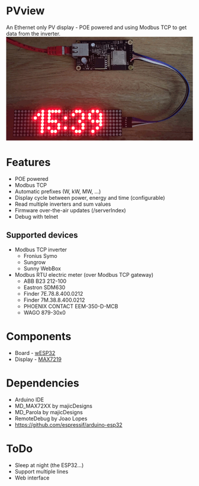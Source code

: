 # PVview

An Ethernet only PV display - POE powered and using Modbus TCP to get data from the inverter.
![wESP32 with display](Controller+Display.gif)

# Features

- POE powered
- Modbus TCP
- Automatic prefixes (W, kW, MW, ...)
- Display cycle between power, energy and time (configurable)
- Read multiple inverters and sum values
- Firmware over-the-air updates (/serverIndex)
- Debug with telnet

## Supported devices

- Modbus TCP inverter
  - Fronius Symo
  - Sungrow
  - Sunny WebBox
- Modbus RTU electric meter (over Modbus TCP gateway)
  - ABB B23 212-100
  - Eastron SDM630
  - Finder 7E.78.8.400.0212
  - Finder 7M.38.8.400.0212
  - PHOENIX CONTACT EEM-350-D-MCB
  - WAGO 879-30x0

# Components

- Board - [wESP32](https://wesp32.com/)
- Display - [MAX7219](https://www.az-delivery.de/collections/leds/products/4-x-64er-led-matrix-display)

# Dependencies

- Arduino IDE
- MD_MAX72XX by majicDesigns
- MD_Parola by majicDesigns
- RemoteDebug by Joao Lopes
- https://github.com/espressif/arduino-esp32

# ToDo

- Sleep at night (the ESP32...)
- Support multiple lines
- Web interface
